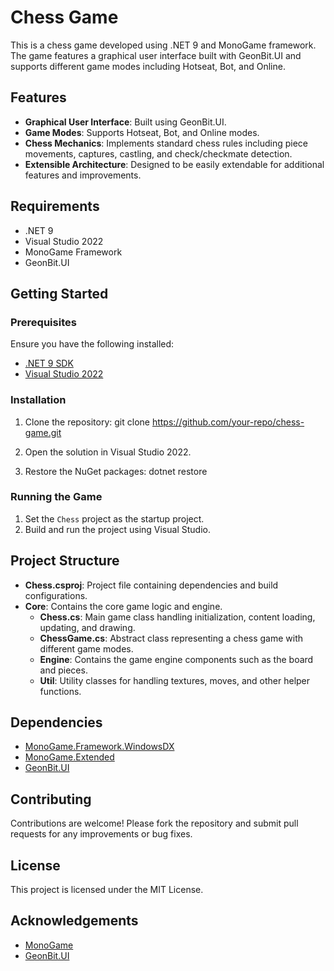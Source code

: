 ﻿# Chess Game

This is a chess game developed using .NET 9 and MonoGame framework. The game features a graphical user interface built with GeonBit.UI and supports different game modes including Hotseat, Bot, and Online.

## Features

- **Graphical User Interface**: Built using GeonBit.UI.
- **Game Modes**: Supports Hotseat, Bot, and Online modes.
- **Chess Mechanics**: Implements standard chess rules including piece movements, captures, castling, and check/checkmate detection.
- **Extensible Architecture**: Designed to be easily extendable for additional features and improvements.

## Requirements

- .NET 9
- Visual Studio 2022
- MonoGame Framework
- GeonBit.UI

## Getting Started

### Prerequisites

Ensure you have the following installed:

- [.NET 9 SDK](https://dotnet.microsoft.com/download/dotnet/9.0)
- [Visual Studio 2022](https://visualstudio.microsoft.com/vs/)

### Installation
          
1. Clone the repository:
    git clone https://github.com/your-repo/chess-game.git

2. Open the solution in Visual Studio 2022.

3. Restore the NuGet packages:
    dotnet restore

### Running the Game

1. Set the `Chess` project as the startup project.
2. Build and run the project using Visual Studio.

## Project Structure

- **Chess.csproj**: Project file containing dependencies and build configurations.
- **Core**: Contains the core game logic and engine.
  - **Chess.cs**: Main game class handling initialization, content loading, updating, and drawing.
  - **ChessGame.cs**: Abstract class representing a chess game with different game modes.
  - **Engine**: Contains the game engine components such as the board and pieces.
  - **Util**: Utility classes for handling textures, moves, and other helper functions.

## Dependencies

- [MonoGame.Framework.WindowsDX](https://www.nuget.org/packages/MonoGame.Framework.WindowsDX/)
- [MonoGame.Extended](https://www.nuget.org/packages/MonoGame.Extended/)
- [GeonBit.UI](https://www.nuget.org/packages/GeonBit.UI/)

## Contributing

Contributions are welcome! Please fork the repository and submit pull requests for any improvements or bug fixes.

## License

This project is licensed under the MIT License.

## Acknowledgements

- [MonoGame](https://www.monogame.net/)
- [GeonBit.UI](https://github.com/RonenNess/GeonBit.UI)
